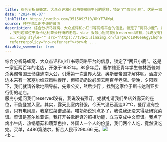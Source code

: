 ```yaml
---
title: 综合分析马蜂窝、大众点评和小红书等网络平台的信息，锁定了“两只小鹿”。这是一家近两百年的老店，开张于1832年。80多年后，塞尔维亚青年学生普林西普刺杀奥匈...
date: '2024-06-07'
linkTitle: https://weibo.com/3515092710/OhYF7AWpL
source: 种豆得瓜谢不谦的微博
description: 综合分析马蜂窝、大众点评和小红书等网络平台的信息，锁定了“两只小鹿”。这是一家近两百年的老店，开张于1832年。80多年后，塞尔维亚青年学生普林西普刺杀奥匈帝国王储斐迪南大公，引爆第一次世界大战，奥斯曼帝国才解体呢。酒店旁边本来有一家塞尔维亚风味餐厅，但喵奶奶说必须去两百年老店。傍晚，夕阳西下，我们就请谷歌地图导航，先乘公交，然后步行
  ，找到这家位于斯卡达利亚步行街的老店。<br> 服务小姐问我们reserved没有，我说没有预订，她就礼请我们坐店外露天的座位，不能登堂入室。其实，露天比室内舒服，今天气温已高达32°C，餐厅没有空调，只有电风扇。我拿过菜谱点菜，喵奶奶说别点多了，我说我还没来得及研究菜谱。菜谱是塞尔维亚语，我打开谷歌翻译的照相功能，立马变成中文菜谱。我点了烤小牛肉、热锅蘑菇和蔬菜色拉，外国人一个人的份量，我们两个人吃，竟然没吃完。买单，4480第纳尔，折合人民币298..66
  元。<img style="" src="https://tvax1.sinaimg.cn/large/d1840ee6gy1hqhe3z07ewj20xw23017h.jpg"
  referrerpolicy="no-referrer"><br><b ...
disable_comments: true
---
```

综合分析马蜂窝、大众点评和小红书等网络平台的信息，锁定了“两只小鹿”。这是一家近两百年的老店，开张于1832年。80多年后，塞尔维亚青年学生普林西普刺杀奥匈帝国王储斐迪南大公，引爆第一次世界大战，奥斯曼帝国才解体呢。酒店旁边本来有一家塞尔维亚风味餐厅，但喵奶奶说必须去两百年老店。傍晚，夕阳西下，我们就请谷歌地图导航，先乘公交，然后步行 ，找到这家位于斯卡达利亚步行街的老店。<br> 服务小姐问我们reserved没有，我说没有预订，她就礼请我们坐店外露天的座位，不能登堂入室。其实，露天比室内舒服，今天气温已高达32°C，餐厅没有空调，只有电风扇。我拿过菜谱点菜，喵奶奶说别点多了，我说我还没来得及研究菜谱。菜谱是塞尔维亚语，我打开谷歌翻译的照相功能，立马变成中文菜谱。我点了烤小牛肉、热锅蘑菇和蔬菜色拉，外国人一个人的份量，我们两个人吃，竟然没吃完。买单，4480第纳尔，折合人民币298..66 元。<img style="" src="https://tvax1.sinaimg.cn/large/d1840ee6gy1hqhe3z07ewj20xw23017h.jpg" referrerpolicy="no-referrer"><br><b ...